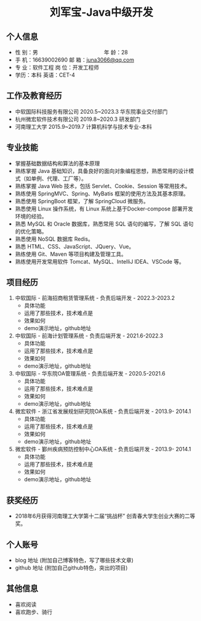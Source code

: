  <center>
     <h1>刘军宝-Java中级开发</h1>
 </center>


## 个人信息

* 性 别：男&emsp;&emsp;&emsp;&emsp;&emsp;&emsp;&emsp;&emsp;&emsp;&emsp;&emsp;&emsp;&ensp;年 龄：28
* 手 机：16639002690                            邮 箱：juna3066@qq.com
* 专 业：软件工程                                     岗 位：开发工程师
* 学历：本科                                              英语：CET-4

## 工作及教育经历

* 中软国际科技服务有限公司                    2020.5~2023.3                     华东院事业交付部门
* 杭州微宏软件技术有限公司                    2019.8~2020.3                     研发部门
* 河南理工大学                                           2015.9~2019.7                     计算机科学与技术专业-本科

## 专业技能

* 掌握基础数据结构和算法的基本原理
* 熟练掌握 Java 基础知识，具备良好的面向对象编程思想，熟悉常用的设计模式（如单例、代理、工厂等）。
* 熟练掌握 Java Web 技术，包括 Servlet、Cookie、Session 等常用技术。
* 熟练使用 SpringMVC、Spring、MyBatis 框架的使用方法及其基本原理。
* 熟悉使用 SpringBoot 框架，了解 SpringCloud 微服务。
* 熟悉使用 Linux 操作系统，有 Linux 系统上基于Docker-compose 部署开发环境的经验。
* 熟悉 MySQL 和 Oracle 数据库，熟悉常用 SQL 语句的编写，了解 SQL 语句的优化策略。
* 熟悉使用 NoSQL 数据库 Redis。
* 熟悉 HTML、CSS、JavaScript、JQuery、Vue。
* 熟练使用 Git、Maven 等项目构建及管理工具。
* 熟练使用开发常用软件 Tomcat、MySQL、IntelliJ IDEA、VSCode 等。

## 项目经历

1. 中软国际 - 前海招商租赁管理系统 - 负责后端开发 - 2022.3-2023.2
    * 具体功能
    * 运用了那些技术，技术难点是
    * 效果如何
    * demo演示地址，github地址
2. 中软国际 - 前海计划管理系统 - 负责后端开发 - 2021.6-2022.3
    * 具体功能
    * 运用了那些技术，技术难点是
    * 效果如何
    * demo演示地址，github地址
2. 中软国际 - 华东院OA管理系统 - 负责后端开发 - 2020.5-2021.6
    * 具体功能
    * 运用了那些技术，技术难点是
    * 效果如何
    * demo演示地址，github地址
2. 微宏软件 - 浙江省发展规划研究院OA系统 - 负责后端开发 - 2013.9- 2014.1
    * 具体功能
    * 运用了那些技术，技术难点是
    * 效果如何
    * demo演示地址，github地址
2. 微宏软件 - 鄞州疾病预防控制中心OA系统 - 负责后端开发 - 2013.9- 2014.1
    * 具体功能
    * 运用了那些技术，技术难点是
    * 效果如何
    * demo演示地址，github地址

## 获奖经历
* 2018年6月获得河南理工大学第十二届“挑战杯” 创青春大学生创业大赛的二等奖。

## 个人账号
* blog 地址 (附加自己博客特色，写了哪些技术文章)
* github 地址 (附加自己github特色，突出的项目)

## 其他信息
* 喜欢阅读
* 喜欢跑步、骑行
